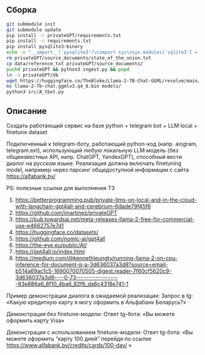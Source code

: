 ## Сборка

```bash
git submodule init
git submodule update
pip install -r privateGPT/requirements.txt
pip install -r requirements.txt
pip install pysqlite3-binary
echo -e "__import__('pysqlite3')\nimport sys\nsys.modules['sqlite3'] = sys.modules.pop('pysqlite3')\n$(cat /usr/local/python/3.10.8/lib/python3.10/site-packages/chromadb/__init__.py)" >  /usr/local/python/3.10.8/lib/python3.10/site-packages/chromadb/__init__.py 
rm privateGPT/source_documents/state_of_the_union.txt
cp data/reference.txt privateGPT/source_documents/
pushd privateGPT && python3 ingest.py && popd
ln -s privateGPT/db
wget https://huggingface.co/TheBloke/Llama-2-7B-Chat-GGML/resolve/main/llama-2-7b-chat.ggmlv3.q4_0.bin
mv llama-2-7b-chat.ggmlv3.q4_0.bin models/
python3 src/A_tbot.py

```


## Описание

Создать работающий сервис на базе python + telegram bot + LLM local + finetune dataset

Подключенный к telegram-боту, работающий python-код (напр. aiogram, telegram.ext), использующий любую локальную LLM модель (без общеизвестных API, напр. ChatGPT, YandexGPT), способный вести диалог на русском языке.
Реализация должна включать finetuning model, например через парсинг общедоступной информации с сайта https://alfabank.by/

PS: полезные ссылки для выполнения ТЗ

1. https://betterprogramming.pub/private-llms-on-local-and-in-the-cloud-with-langchain-gpt4all-and-cerebrium-6dade79f45f6
1. https://github.com/imartinez/privateGPT
1. https://pub.towardsai.net/meta-releases-llama-2-free-for-commercial-use-e4662757e7d1
1. https://huggingface.co/datasets/
1. https://github.com/nomic-ai/gpt4all
1. https://the-eye.eu/public/AI/
1. https://gpt4all.io/index.html
1. https://medium.com/@kennethleungty/running-llama-2-on-cpu-inference-for-document-q-a-3d636037a3d8?source=email-b514a69ac1c5-1690070070505-digest.reader-7f60cf5620c9-3d636037a3d8----0-73------------------83e886a6_8f10_4ba6_82f6_da6c4318e741-1

Пример демонстрации диалога в ожидаемой реализации:
Запрос в tg: «Какую кредитную карту я могу оформить в Альфабанк Беларусь?»

Демонстрация без finetune-модели:
Ответ tg-бота: «Вы можете оформить карту Visa»

Демонстрация с использованием finetune-модели:
Ответ tg-бота: «Вы можете оформить “карту 100 дней” перейдя по ссылке https://www.alfabank.by/credits/cards/100-day/ »